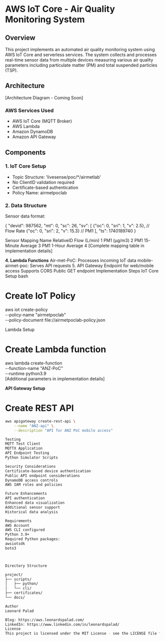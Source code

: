 # AWS IoT Core - Air Quality Monitoring System

## Overview
This project implements an automated air quality monitoring system using AWS IoT Core and serverless services. The system collects and processes real-time sensor data from multiple devices measuring various air quality parameters including particulate matter (PM) and total suspended particles (TSP).

## Architecture
[Architecture Diagram - Coming Soon]

### AWS Services Used
- AWS IoT Core (MQTT Broker)
- AWS Lambda
- Amazon DynamoDB
- Amazon API Gateway

## Components

### 1. IoT Core Setup
- Topic Structure: 'livesense/poc/*/airmetlab'
- No ClientID validation required
- Certificate-based authentication
- Policy Name: airmetpoclab

### 2. Data Structure
Sensor data format:

{
    "devid": 987562,
    "mt": 0,
    "sc": 26,
    "sv": [
        {"oc": 0, "sri": 1, "v": 2.5},    // Flow Rate
        {"oc": 0, "sri": 2, "v": 15.3}    // PM1
    ],
    "ts": 1740189740
}


Sensor Mapping
Name	RelativeID
Flow (L/min)	1
PM1 (µg/m3)	2
PM1 15-Minute Average	3
PM1 1-Hour Average	4
[Complete mapping table in implementation details]

**4. Lambda Functions**
Air-met-PoC: Processes incoming IoT data
mobile-airmet-poc: Serves API requests
5. API Gateway
Endpoint for web/mobile access
Supports CORS
Public GET endpoint
Implementation Steps
IoT Core Setup
bash

# Create IoT Policy
aws iot create-policy \
    --policy-name "airmetpoclab" \
    --policy-document file://airmetpoclab-policy.json


Lambda Setup

# Create Lambda function
aws lambda create-function \
    --function-name "ANZ-PoC" \
    --runtime python3.9 \
    [Additional parameters in implementation details]


**API Gateway Setup**

# Create REST API
```bash
aws apigateway create-rest-api \
    --name "ANZ-api" \
    --description "API for ANZ PoC mobile access"

Testing
MQTT Test Client
MQTTX Application
API Endpoint Testing
Python Simulator Scripts

Security Considerations
Certificate-based device authentication
Public API endpoint considerations
DynamoDB access controls
AWS IAM roles and policies

Future Enhancements
API authentication
Enhanced data visualization
Additional sensor support
Historical data analysis

Requirements
AWS Account
AWS CLI configured
Python 3.9+
Required Python packages:
awsiotsdk
boto3



Directory Structure

project/
├── scripts/
│   ├── python/
│   └── cli/
├── certificates/
└── docs/

Author
Leonard Palad

Blog: https://aws.leonardspalad.com/
LinkedIn: https://www.linkedin.com/in/leonardspalad/
License
This project is licensed under the MIT License - see the LICENSE file for details
